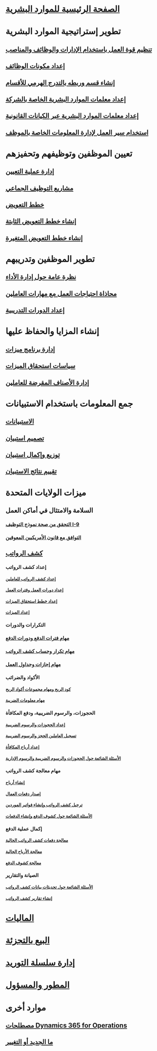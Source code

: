 # [الصفحة الرئيسية للموارد البشرية](index.md)
# تطوير إستراتيجية الموارد البشرية
## [تنظيم قوة العمل باستخدام الإدارات والوظائف والمناصب](departments-jobs-positions.md)
## [إعداد مكونات الوظائف](create-job.md)
## [إنشاء قسم وربطه بالتدرج الهرمي للأقسام](create-department-add-department-hierarchy.md)
## [إعداد معلمات الموارد البشرية الخاصة بالشركة](set-up-company-specific-hr-parameters.md)
## [إعداد معلمات الموارد البشرية عبر الكيانات القانونية](set-up-hr-parameters-across-legal-entities.md)
## [استخدام سير العمل لإدارة المعلومات الخاصة بالموظف](workflow-manage-employee-information.md)
# تعيين الموظفين وتوظيفهم وتحفيزهم
## [إدارة عملية التعيين](manage-recruiting-process.md)
## [مشاريع التوظيف الجماعي](mass-hire-projects.md)
## [خطط التعويض](compensation-plans.md)
## [إنشاء خطط التعويض الثابتة](create-fixed-compensation-plans.md)
## [إنشاء خطط التعويض المتغيرة](create-variable-compensation-plans.md)
# تطوير الموظفين وتدريبهم
## [نظرة عامة حول إدارة الأداء](performance-management-overview.md)
## [محاذاة احتياجات العمل مع مهارات العاملين](skills.md)
## [إعداد الدورات التدريبية](courses.md)
# إنشاء المزايا والحفاظ عليها
## [إدارة برنامج ميزات](manage-benefit-program.md)
## [سياسات استحقاق الميزات](benefit-eligibility-policies.md)
## [إدارة الأصناف المقرضة للعاملين](loan-items.md)
# جمع المعلومات باستخدام الاستبيانات
## [الاستبيانات](questionnaires.md)
## [تصميم استبيان](design-questionnaires.md)
## [توزيع وإكمال استبيان](distribute-questionnaires.md)
## [تقييم نتائج الاستبيان](evaluate-questionnaire-results.md)
# ميزات الولايات المتحدة
## السلامة والامتثال في أماكن العمل
### [التحقق من صحة نموذج التوظيف I-9](localizations/noam-usa-form-i-9-verification.md)
### [التوافق مع قانون الأمريكيين المعوقين](localizations/noam-usa-comply-ada.md)
## [كشف الرواتب](localizations/noam-usa-payroll.md)
### إعداد كشف الرواتب
#### [إعداد كشف الرواتب للعاملين](localizations/noam-usa-worker-position-payroll-tasks.md)
#### [إعداد دورات العمل وفترات العمل](localizations/noam-usa-work-cycle-work-period-tasks.md)
#### [إعداد خطط استحقاق الميزات ](localizations/noam-usa-benefit-accrual-plan-tasks.md)
#### [إعداد الميزات](localizations/noam-usa-benefit-set-up-tasks.md)
### التكرارات والدورات
### [مهام فترات الدفع ودورات الدفع](localizations/noam-usa-pay-cycle-pay-period-tasks-sample.md)
### [مهام تكرار وحساب كشف الرواتب](localizations/noam-usa-payroll-calculation-frequencies-tasks.md)
### [مهام إجازات وجداول العمل](localizations/noam-usa-work-schedule-leave-tasks.md)
### الأكواد والضرائب
#### [كود الربح ومهام مجموعات أكواد الربح](localizations/noam-usa-earning-code-group-tasks.md)
#### [مهام معلومات الضريبة](localizations/noam-usa-tax-information-tasks.md)
### الحجوزات، والرسوم الضريبية، ودفع المكافأة
#### [إعداد الحجوزات والرسوم الضريبية](localizations/noam-usa-garnishment-tax-levy-set-up-tasks.md)
#### [تسجيل العاملين الحجز والرسوم الضريبية](localizations/noam-usa-garnishment-tax-levy-enrollment-tasks.md)
#### [إعداد أرباح المكافأة ](localizations/noam-usa-premium-earning-setup-tasks.md)
#### [الأسئلة الشائعة حول الحجوزات والرسوم الضريبية والرسوم الإدارية](localizations/noam-usa-garnishment-tax-levy-administrative-fees.md)
### مهام معالجة كشف الرواتب
#### [إنشاء أرباح](localizations/noam-usa-earnings-generation-process.md)
#### [إصدار دفعات العمال](localizations/noam-usa-issue-worker-payments.md)
#### [ترحيل كشف الرواتب وإنشاء فواتير الموردين](localizations/noam-usa-post-payroll-generate-vendor-invoices.md)
#### [الأسئلة الشائعة حول كشوف الدفع وإنشاء الدفعات](localizations/noam-usa-pay-statements-payment-generation-process.md)
### إكمال عملية الدفع
#### [معالجة دفعات كشف الرواتب الحالية](localizations/noam-usa-existing-payroll-payments.md)
#### [معالجة الأرباح الحالية](localizations/noam-usa-existing-earnings.md)
#### [معالجة كشوف الدفع](localizations/noam-usa-pay-statements.md)
### الصيانة والتقارير
#### [الأسئلة الشائعة حول تحديثات بيانات كشف الرواتب](localizations/noam-usa-payroll-data-updates.md)
#### [إنشاء تقارير كشف الرواتب](localizations/noam-usa-generate-payroll-reports.md)

# [الماليات](/dynamics365/unified-operations/financials/index)

# [‏‫البيع بالتجزئة‬](/dynamics365/unified-operations/retail/index)

# [إدارة سلسلة التوريد](/dynamics365/unified-operations/supply-chain/index)

# [المطور والمسؤول](/dynamics365/unified-operations/dev-itpro/index)

# موارد أخرى
## [مصطلحات Dynamics 365 for Operations](/dynamics365/unified-operations/get-started/glossary?toc=/dynamics365/unified-operations/talent/toc.json)
## [ما الجديد أو التغيير](/dynamics365/unified-operations/dev-itpro/get-started/whats-new-changed?toc=/dynamics365/unified-operations/talent/toc.json)

